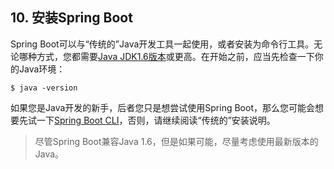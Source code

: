 ## 10. 安装Spring Boot

Spring Boot可以与“传统的”Java开发工具一起使用，或者安装为命令行工具。无论哪种方式，您都需要[Java JDK1.6版本](https://www.java.com)或更高。在开始之前，应当先检查一下你的Java环境：

```
$ java -version
```

如果您是Java开发的新手，后者您只是想尝试使用Spring Boot，那么您可能会想要先试一下[Spring Boot CLI](10.2.Installing_the_Spring_Boot_CLI.md)，否则，请继续阅读“传统的”安装说明。

>尽管Spring Boot兼容Java 1.6，但是如果可能，尽量考虑使用最新版本的Java。
